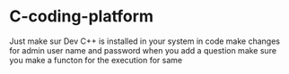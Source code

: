 # C-coding-platform
Just make sur Dev C++ is installed in your system
in code make changes for admin user name and password
when you add a question make sure you make a functon for the execution for same

